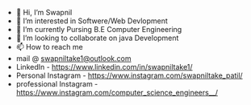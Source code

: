 - 👋 Hi, I’m Swapnil 
- 👀 I’m interested in Softwere/Web Devlopment
- 🌱 I’m currently Pursing B.E Computer Engineering 
- 💞️ I’m looking to collaborate on java Development
- 📫 How to reach me 
- mail @ swapniltake1@outlook.com 
- LinkedIn - https://www.linkedin.com/in/swapniltake1/
- Personal Instagram - https://www.instagram.com/swapniltake_patil/
- professional Instagram - https://www.instagram.com/computer_science_engineers__/


<!---
swapniltake1/swapniltake1 is a ✨ special ✨ repository because its `README.md` (this file) appears on your GitHub profile.
You can click the Preview link to take a look at your changes.
--->
